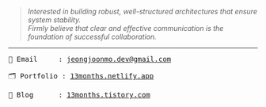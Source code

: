> _Interested in building robust, well-structured architectures
> that ensure system stability._  
> _Firmly believe that clear and effective communication
> is the foundation of successful collaboration._

---

<pre>
📧 Email     : <a href="mailto:jeongjoonmo.dev@gmail.com">jeongjoonmo.dev@gmail.com</a><br>
🗂️ Portfolio : <a href="https://13months.netlify.app/en">13months.netlify.app</a><br>
📝 Blog      : <a href="https://13months.tistory.com">13months.tistory.com</a>  
</pre>
